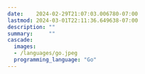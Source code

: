 ```yaml
---
date:    2024-02-29T21:07:03.006780-07:00
lastmod: 2024-03-01T22:11:36.649638-07:00
description: ""
summary:     ""
cascade:
  images:
  - /languages/go.jpeg
  programming_language: "Go"
---
```

